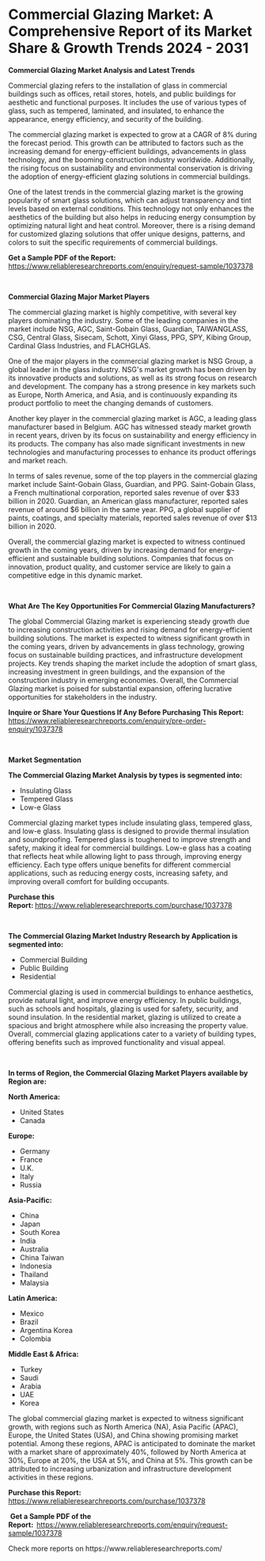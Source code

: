 <p><h1>Commercial Glazing Market: A Comprehensive Report of its Market Share & Growth Trends 2024 - 2031</h1></p><p><strong>Commercial Glazing Market Analysis and Latest Trends</strong></p>
<p><p>Commercial glazing refers to the installation of glass in commercial buildings such as offices, retail stores, hotels, and public buildings for aesthetic and functional purposes. It includes the use of various types of glass, such as tempered, laminated, and insulated, to enhance the appearance, energy efficiency, and security of the building.</p><p>The commercial glazing market is expected to grow at a CAGR of 8% during the forecast period. This growth can be attributed to factors such as the increasing demand for energy-efficient buildings, advancements in glass technology, and the booming construction industry worldwide. Additionally, the rising focus on sustainability and environmental conservation is driving the adoption of energy-efficient glazing solutions in commercial buildings.</p><p>One of the latest trends in the commercial glazing market is the growing popularity of smart glass solutions, which can adjust transparency and tint levels based on external conditions. This technology not only enhances the aesthetics of the building but also helps in reducing energy consumption by optimizing natural light and heat control. Moreover, there is a rising demand for customized glazing solutions that offer unique designs, patterns, and colors to suit the specific requirements of commercial buildings.</p></p>
<p><strong>Get a Sample PDF of the Report:&nbsp;</strong> <a href="https://www.reliableresearchreports.com/enquiry/request-sample/1037378">https://www.reliableresearchreports.com/enquiry/request-sample/1037378</a></p>
<p>&nbsp;</p>
<p><strong>Commercial Glazing Major Market Players</strong></p>
<p><p>The commercial glazing market is highly competitive, with several key players dominating the industry. Some of the leading companies in the market include NSG, AGC, Saint-Gobain Glass, Guardian, TAIWANGLASS, CSG, Central Glass, Sisecam, Schott, Xinyi Glass, PPG, SPY, Kibing Group, Cardinal Glass Industries, and FLACHGLAS.</p><p>One of the major players in the commercial glazing market is NSG Group, a global leader in the glass industry. NSG's market growth has been driven by its innovative products and solutions, as well as its strong focus on research and development. The company has a strong presence in key markets such as Europe, North America, and Asia, and is continuously expanding its product portfolio to meet the changing demands of customers.</p><p>Another key player in the commercial glazing market is AGC, a leading glass manufacturer based in Belgium. AGC has witnessed steady market growth in recent years, driven by its focus on sustainability and energy efficiency in its products. The company has also made significant investments in new technologies and manufacturing processes to enhance its product offerings and market reach.</p><p>In terms of sales revenue, some of the top players in the commercial glazing market include Saint-Gobain Glass, Guardian, and PPG. Saint-Gobain Glass, a French multinational corporation, reported sales revenue of over $33 billion in 2020. Guardian, an American glass manufacturer, reported sales revenue of around $6 billion in the same year. PPG, a global supplier of paints, coatings, and specialty materials, reported sales revenue of over $13 billion in 2020.</p><p>Overall, the commercial glazing market is expected to witness continued growth in the coming years, driven by increasing demand for energy-efficient and sustainable building solutions. Companies that focus on innovation, product quality, and customer service are likely to gain a competitive edge in this dynamic market.</p></p>
<p>&nbsp;</p>
<p><strong>What Are The Key Opportunities For Commercial Glazing Manufacturers?</strong></p>
<p><p>The global Commercial Glazing market is experiencing steady growth due to increasing construction activities and rising demand for energy-efficient building solutions. The market is expected to witness significant growth in the coming years, driven by advancements in glass technology, growing focus on sustainable building practices, and infrastructure development projects. Key trends shaping the market include the adoption of smart glass, increasing investment in green buildings, and the expansion of the construction industry in emerging economies. Overall, the Commercial Glazing market is poised for substantial expansion, offering lucrative opportunities for stakeholders in the industry.</p></p>
<p><strong>Inquire or Share Your Questions If Any Before Purchasing This Report:</strong> <a href="https://www.reliableresearchreports.com/enquiry/pre-order-enquiry/1037378">https://www.reliableresearchreports.com/enquiry/pre-order-enquiry/1037378</a></p>
<p>&nbsp;</p>
<p><strong>Market Segmentation</strong></p>
<p><strong>The Commercial Glazing Market Analysis by types is segmented into:</strong></p>
<p><ul><li>Insulating Glass</li><li>Tempered Glass</li><li>Low-e Glass</li></ul></p>
<p><p>Commercial glazing market types include insulating glass, tempered glass, and low-e glass. Insulating glass is designed to provide thermal insulation and soundproofing. Tempered glass is toughened to improve strength and safety, making it ideal for commercial buildings. Low-e glass has a coating that reflects heat while allowing light to pass through, improving energy efficiency. Each type offers unique benefits for different commercial applications, such as reducing energy costs, increasing safety, and improving overall comfort for building occupants.</p></p>
<p><strong>Purchase this Report:&nbsp;</strong><a href="https://www.reliableresearchreports.com/purchase/1037378">https://www.reliableresearchreports.com/purchase/1037378</a></p>
<p>&nbsp;</p>
<p><strong>The Commercial Glazing Market Industry Research by Application is segmented into:</strong></p>
<p><ul><li>Commercial Building</li><li>Public Building</li><li>Residential</li></ul></p>
<p><p>Commercial glazing is used in commercial buildings to enhance aesthetics, provide natural light, and improve energy efficiency. In public buildings, such as schools and hospitals, glazing is used for safety, security, and sound insulation. In the residential market, glazing is utilized to create a spacious and bright atmosphere while also increasing the property value. Overall, commercial glazing applications cater to a variety of building types, offering benefits such as improved functionality and visual appeal.</p></p>
<p>&nbsp;</p>
<p><strong>In terms of Region, the Commercial Glazing Market Players available by Region are:</strong></p>
<p>
    <p> <strong> North America: </strong>
        <ul>
            <li>United States</li>
            <li>Canada</li>
        </ul>
        </p> 
    <p> <strong> Europe: </strong>
        <ul>
            <li>Germany</li>
            <li>France</li>
            <li>U.K.</li>
            <li>Italy</li>
            <li>Russia</li>
        </ul>
        </p> 
    <p> <strong> Asia-Pacific: </strong>
        <ul>
            <li>China</li>
            <li>Japan</li>
            <li>South Korea</li>
            <li>India</li>
            <li>Australia</li>
            <li>China Taiwan</li>
            <li>Indonesia</li>
            <li>Thailand</li>
            <li>Malaysia</li>
        </ul>
        </p> 
    <p> <strong> Latin America: </strong>
        <ul>
            <li>Mexico</li>
            <li>Brazil</li>
            <li>Argentina Korea</li>
            <li>Colombia</li>
        </ul>
        </p> 
    <p> <strong> Middle East & Africa: </strong>
        <ul>
            <li>Turkey</li>
            <li>Saudi</li>
            <li>Arabia</li>
            <li>UAE</li>
            <li>Korea</li>
        </ul>
    </p>
    </p>
<p><p>The global commercial glazing market is expected to witness significant growth, with regions such as North America (NA), Asia Pacific (APAC), Europe, the United States (USA), and China showing promising market potential. Among these regions, APAC is anticipated to dominate the market with a market share of approximately 40%, followed by North America at 30%, Europe at 20%, the USA at 5%, and China at 5%. This growth can be attributed to increasing urbanization and infrastructure development activities in these regions.</p></p>
<p><strong>Purchase this Report: </strong><a href="https://www.reliableresearchreports.com/purchase/1037378">https://www.reliableresearchreports.com/purchase/1037378</a></p>
<p>&nbsp;<strong>Get a Sample PDF of the Report:&nbsp;&nbsp;</strong><a href="https://www.reliableresearchreports.com/enquiry/request-sample/1037378">https://www.reliableresearchreports.com/enquiry/request-sample/1037378</a></p>
<p><strong></strong></p>
<p>Check more reports on https://www.reliableresearchreports.com/</p>